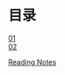 # **目录**  
[01](https://github.com/moodHappy/HelloWorld/blob/master/NCE%20notes%20md%2F01.md)  
[02](https://github.com/moodHappy/HelloWorld/blob/master/NCE%20notes%20md%2F02.md)  

[Reading Notes](https://github.com/moodHappy/HelloWorld/blob/master/Reading%20notes.md)  


